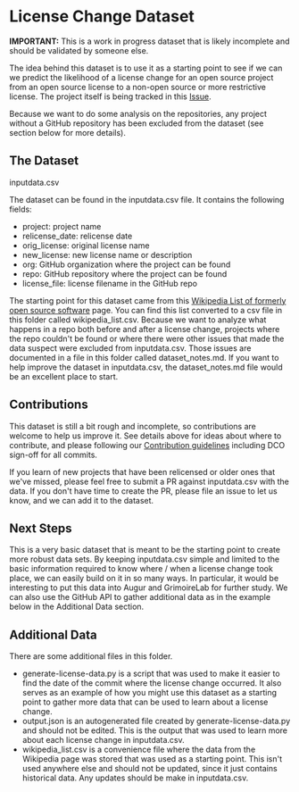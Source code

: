 # License Change Dataset

**IMPORTANT:** This is a work in progress dataset that is likely incomplete and should be validated by someone else.

The idea behind this dataset is to use it as a starting point to see if we can we predict the likelihood of a license change for an open source project from an open source license to a non-open source or more restrictive license. The project itself is being tracked in this [Issue](https://github.com/chaoss/wg-data-science/issues/47).

Because we want to do some analysis on the repositories, any project without a GitHub repository has been excluded from the dataset (see section below for more details).

## The Dataset

inputdata.csv

The dataset can be found in the inputdata.csv file. It contains the following fields:
* project: project name
* relicense_date: relicense date
* orig_license: original license name
* new_license: new license name or description
* org: GitHub organization where the project can be found
* repo: GitHub repository where the project can be found
* license_file: license filename in the GitHub repo

The starting point for this dataset came from this [Wikipedia List of formerly open source software](https://en.wikipedia.org/wiki/List_of_formerly_open-source_or_free_software) page. You can find this list converted to a csv file in this folder called wikipedia_list.csv. Because we want to analyze what happens in a repo both before and after a license change, projects where the repo couldn't be found or where there were other issues that made the data suspect were excluded from inputdata.csv. Those issues are documented in a file in this folder called dataset_notes.md. If you want to help improve the dataset in inputdata.csv, the dataset_notes.md file would be an excellent place to start.

## Contributions

This dataset is still a bit rough and incomplete, so contributions are welcome to help us improve it. See details above for ideas about where to contribute, and please following our [Contribution guidelines](https://github.com/chaoss/wg-data-science/blob/main/CONTRIBUTING.md) including DCO sign-off for all commits.

If you learn of new projects that have been relicensed or older ones that we've missed, please feel free to submit a PR against inputdata.csv with the data. If you don't have time to create the PR, please file an issue to let us know, and we can add it to the dataset.

## Next Steps

This is a very basic dataset that is meant to be the starting point to create more robust data sets. By keeping inputdata.csv simple and limited to the basic information required to know where / when a license change took place, we can easily build on it in so many ways. In particular, it would be interesting to put this data into Augur and GrimoireLab for further study. We can also use the GitHub API to gather additional data as in the example below in the Additional Data section.

## Additional Data

There are some additional files in this folder.

* generate-license-data.py is a script that was used to make it easier to find the date of the commit where the license change occurred. It also serves as an example of how you might use this dataset as a starting point to gather more data that can be used to learn about a license change.
* output.json is an autogenerated file created by generate-license-data.py and should not be edited. This is the output that was used to learn more about each license change in inputdata.csv.
* wikipedia_list.csv is a convenience file where the data from the Wikipedia page was stored that was used as a starting point. This isn't used anywhere else and should not be updated, since it just contains historical data. Any updates should be make in inputdata.csv.

